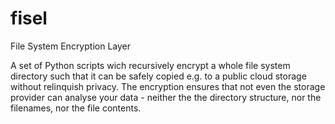 # fisel
File System Encryption Layer

A set of Python scripts wich recursively encrypt a whole file system directory such that it can be safely copied e.g. to a public cloud storage without relinquish privacy. The encryption ensures that not even the storage provider can analyse your data - neither the the directory structure, nor the filenames, nor the file contents.
